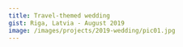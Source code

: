 ```yaml
---
title: Travel-themed wedding
gist: Riga, Latvia - August 2019
image: /images/projects/2019-wedding/pic01.jpg
---
```

